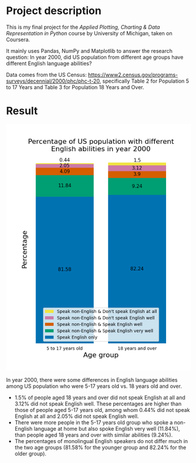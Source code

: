 # Project description
This is my final project for the *Applied Plotting, Charting & Data Representation in Python* course by University of Michigan, taken on Coursera.

It mainly uses Pandas, NumPy and Matplotlib to answer the research question:
In year 2000, did US population from different age groups have different English language abilities?

Data comes from the US Census: https://www2.census.gov/programs-surveys/decennial/2000/phc/phc-t-20, specifically Table 2 for Population 5 to 17 Years and Table 3 for Population 18 Years and Over.    

# Result
![Image of the result](English_abilities_by_age_groups.png)

In year 2000, there were some differences in English language abilities among US population who were 5-17 years old vs. 18 years old and over.
- 1.5% of people aged 18 years and over did not speak English at all and 3.12% did not speak English well. These percentages are higher than those of people aged 5-17 years old, among whom 0.44% did not speak English at all and 2.05% did not speak English well.
- There were more people in the 5-17 years old group who spoke a non-English language at home but also spoke English very well (11.84%), than people aged 18 years and over with similar abilities (9.24%).
- The percentages of monolingual English speakers do not differ much in the two age groups (81.58% for the younger group and 82.24% for the older group).